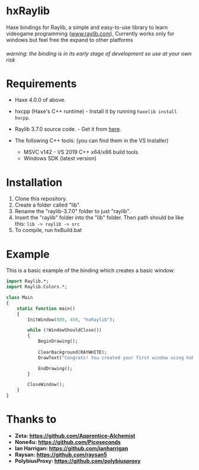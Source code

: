 # hxRaylib
Haxe bindings for Raylib, a simple and easy-to-use library to learn videogame programming (www.raylib.com), Currently works only for windows but feel free the expand to other platforms

###### warning: the binding is in its early stage of development so use at your own risk

# Requirements

- Haxe 4.0.0 of above.
- hxcpp (Haxe's C++ runtime) - Install it by running `haxelib install hxcpp`.
- Raylib 3.7.0 source code. - Get it from [here](https://github.com/raysan5/raylib/archive/refs/tags/3.7.0.zip).

- The following C++ tools: (you can find them in the VS Installer)
    * MSVC v142 - VS 2019 C++ x64/x86 build tools
    * Windows SDK (latest version)

# Installation

1. Clone this repository.
2. Create a folder called "lib".
3. Rename the "raylib-3.7.0" folder to just "raylib".
4. Insert the "raylib" folder into the "lib" folder. Then path should be like this: `lib -> raylib -> src`
5. To compile, run hxBuild.bat

# Example
This is a basic example of the binding which creates a basic window:

```haxe
import Raylib.*;
import Raylib.Colors.*;

class Main
{
    static function main()
    {
        InitWindow(800, 450, "hxRaylib");

        while (!WindowShouldClose())
        {
            BeginDrawing();
            
            ClearBackground(RAYWHITE);
            DrawText("Congrats! You created your first window using hxRaylib!", 190, 200, 20, LIGHTGRAY);

            EndDrawing();
        }

        CloseWindow();
    }
}
```

# Thanks to
- **Zeta: https://github.com/Apprentice-Alchemist**
- **None4u: https://github.com/Picoseconds**
- **Ian Harrigan: https://github.com/ianharrigan**
- **Raysan: https://github.com/raysan5**
- **PolybiusProxy: https://github.com/polybiusproxy**
